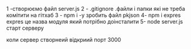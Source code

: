1 -створюємо файл server.js
2 - .gitignore .файли і папки які не треба комітити на гітхаб
3 - npm i -y зробить файл pkjson
4- npm i expres   expres це назва модуля який потрібно доінсталити
5- node server.js старт серверу


коли сервер створнеий відкриий порт 3000


